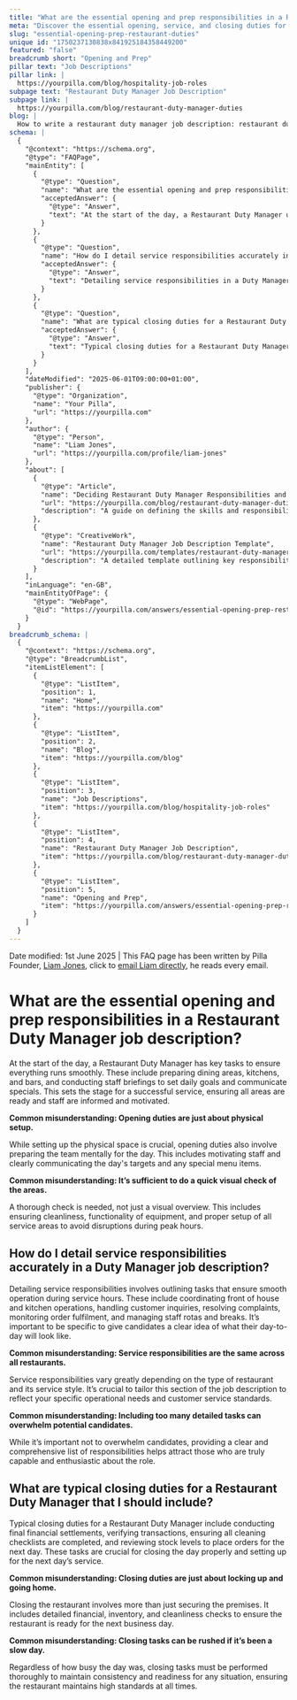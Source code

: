```yaml
---
title: "What are the essential opening and prep responsibilities in a Restaurant Duty Manager job description?"
meta: "Discover the essential opening, service, and closing duties for a Restaurant Duty Manager, including common misconceptions about each role."
slug: "essential-opening-prep-restaurant-duties"
unique id: "1750237130838x841925184358449200"
featured: "false"
breadcrumb short: "Opening and Prep"
pillar text: "Job Descriptions"
pillar link: |
  https://yourpilla.com/blog/hospitality-job-roles
subpage text: "Restaurant Duty Manager Job Description"
subpage link: |
  https://yourpilla.com/blog/restaurant-duty-manager-duties
blog: |
  How to write a restaurant duty manager job description: restaurant duty manager job description template included.
schema: |
  {
    "@context": "https://schema.org",
    "@type": "FAQPage",
    "mainEntity": [
      {
        "@type": "Question",
        "name": "What are the essential opening and prep responsibilities in a Restaurant Duty Manager job description?",
        "acceptedAnswer": {
          "@type": "Answer",
          "text": "At the start of the day, a Restaurant Duty Manager undertakes key tasks to ensure smooth operations. Responsibilities include preparing dining areas, kitchens, and bars, and conducting staff briefings to communicate daily goals and special menu items. This setup ensures all areas are ready for service, and staff are well-informed and motivated."
        }
      },
      {
        "@type": "Question",
        "name": "How do I detail service responsibilities accurately in a Duty Manager job description?",
        "acceptedAnswer": {
          "@type": "Answer",
          "text": "Detailing service responsibilities in a Duty Manager job description involves outlining tasks vital for smooth operation during service hours. These include coordinating front and back house operations, handling customer inquiries, resolving complaints, monitoring order fulfilment, and managing staff rotas and breaks. It's essential to tailor this section to specific operational needs and customer service standards."
        }
      },
      {
        "@type": "Question",
        "name": "What are typical closing duties for a Restaurant Duty Manager that I should include?",
        "acceptedAnswer": {
          "@type": "Answer",
          "text": "Typical closing duties for a Restaurant Duty Manager include conducting final financial settlements, verifying transactions, ensuring cleaning checklists are completed, and reviewing stock levels to place orders for the next day. These tasks ensure the restaurant is properly closed and prepared for the next day’s service."
        }
      }
    ],
    "dateModified": "2025-06-01T09:00:00+01:00",
    "publisher": {
      "@type": "Organization",
      "name": "Your Pilla",
      "url": "https://yourpilla.com"
    },
    "author": {
      "@type": "Person",
      "name": "Liam Jones",
      "url": "https://yourpilla.com/profile/liam-jones"
    },
    "about": [
      {
        "@type": "Article",
        "name": "Deciding Restaurant Duty Manager Responsibilities and Skills",
        "url": "https://yourpilla.com/blog/restaurant-duty-manager-duties",
        "description": "A guide on defining the skills and responsibilities required for a Restaurant Duty Manager, ensuring a comprehensive understanding for potential candidates."
      },
      {
        "@type": "CreativeWork",
        "name": "Restaurant Duty Manager Job Description Template",
        "url": "https://yourpilla.com/templates/restaurant-duty-manager-job-description",
        "description": "A detailed template outlining key responsibilities and qualifications for the role of a Restaurant Duty Manager, meant to assist employers in crafting effective job descriptions."
      }
    ],
    "inLanguage": "en-GB",
    "mainEntityOfPage": {
      "@type": "WebPage",
      "@id": "https://yourpilla.com/answers/essential-opening-prep-restaurant-duties"
    }
  }
breadcrumb_schema: |
  {
    "@context": "https://schema.org",
    "@type": "BreadcrumbList",
    "itemListElement": [
      {
        "@type": "ListItem",
        "position": 1,
        "name": "Home",
        "item": "https://yourpilla.com"
      },
      {
        "@type": "ListItem",
        "position": 2,
        "name": "Blog",
        "item": "https://yourpilla.com/blog"
      },
      {
        "@type": "ListItem",
        "position": 3,
        "name": "Job Descriptions",
        "item": "https://yourpilla.com/blog/hospitality-job-roles"
      },
      {
        "@type": "ListItem",
        "position": 4,
        "name": "Restaurant Duty Manager Job Description",
        "item": "https://yourpilla.com/blog/restaurant-duty-manager-duties"
      },
      {
        "@type": "ListItem",
        "position": 5,
        "name": "Opening and Prep",
        "item": "https://yourpilla.com/answers/essential-opening-prep-restaurant-duties"
      }
    ]
  }
---
```


Date modified: 1st June 2025 | This FAQ page has been written by Pilla Founder, [Liam Jones](https://yourpilla.com/profile/liam-jones), click to [email Liam directly](https://mailto:liam@yourpilla.com), he reads every email.

# What are the essential opening and prep responsibilities in a Restaurant Duty Manager job description?

At the start of the day, a Restaurant Duty Manager has key tasks to ensure everything runs smoothly. These include preparing dining areas, kitchens, and bars, and conducting staff briefings to set daily goals and communicate specials. This sets the stage for a successful service, ensuring all areas are ready and staff are informed and motivated.

**Common misunderstanding: Opening duties are just about physical setup.**

While setting up the physical space is crucial, opening duties also involve preparing the team mentally for the day. This includes motivating staff and clearly communicating the day's targets and any special menu items.

**Common misunderstanding: It’s sufficient to do a quick visual check of the areas.**

A thorough check is needed, not just a visual overview. This includes ensuring cleanliness, functionality of equipment, and proper setup of all service areas to avoid disruptions during peak hours.

## How do I detail service responsibilities accurately in a Duty Manager job description?

Detailing service responsibilities involves outlining tasks that ensure smooth operation during service hours. These include coordinating front of house and kitchen operations, handling customer inquiries, resolving complaints, monitoring order fulfilment, and managing staff rotas and breaks. It’s important to be specific to give candidates a clear idea of what their day-to-day will look like.

**Common misunderstanding: Service responsibilities are the same across all restaurants.**

Service responsibilities vary greatly depending on the type of restaurant and its service style. It’s crucial to tailor this section of the job description to reflect your specific operational needs and customer service standards.

**Common misunderstanding: Including too many detailed tasks can overwhelm potential candidates.**

While it’s important not to overwhelm candidates, providing a clear and comprehensive list of responsibilities helps attract those who are truly capable and enthusiastic about the role.

## What are typical closing duties for a Restaurant Duty Manager that I should include?

Typical closing duties for a Restaurant Duty Manager include conducting final financial settlements, verifying transactions, ensuring all cleaning checklists are completed, and reviewing stock levels to place orders for the next day. These tasks are crucial for closing the day properly and setting up for the next day’s service.

**Common misunderstanding: Closing duties are just about locking up and going home.**

Closing the restaurant involves more than just securing the premises. It includes detailed financial, inventory, and cleanliness checks to ensure the restaurant is ready for the next business day.

**Common misunderstanding: Closing tasks can be rushed if it’s been a slow day.**

Regardless of how busy the day was, closing tasks must be performed thoroughly to maintain consistency and readiness for any situation, ensuring the restaurant maintains high standards at all times.